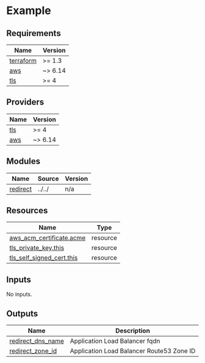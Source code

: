 # Example

<!-- BEGINNING OF PRE-COMMIT-TERRAFORM DOCS HOOK -->
## Requirements

| Name | Version |
|------|---------|
| <a name="requirement_terraform"></a> [terraform](#requirement\_terraform) | >= 1.3 |
| <a name="requirement_aws"></a> [aws](#requirement\_aws) | ~> 6.14 |
| <a name="requirement_tls"></a> [tls](#requirement\_tls) | >= 4 |

## Providers

| Name | Version |
|------|---------|
| <a name="provider_tls"></a> [tls](#provider\_tls) | >= 4 |
| <a name="provider_aws"></a> [aws](#provider\_aws) | ~> 6.14 |

## Modules

| Name | Source | Version |
|------|--------|---------|
| <a name="module_redirect"></a> [redirect](#module\_redirect) | ../../ | n/a |

## Resources

| Name | Type |
|------|------|
| [aws_acm_certificate.acme](https://registry.terraform.io/providers/hashicorp/aws/latest/docs/resources/acm_certificate) | resource |
| [tls_private_key.this](https://registry.terraform.io/providers/hashicorp/tls/latest/docs/resources/private_key) | resource |
| [tls_self_signed_cert.this](https://registry.terraform.io/providers/hashicorp/tls/latest/docs/resources/self_signed_cert) | resource |

## Inputs

No inputs.

## Outputs

| Name | Description |
|------|-------------|
| <a name="output_redirect_dns_name"></a> [redirect\_dns\_name](#output\_redirect\_dns\_name) | Application Load Balancer fqdn |
| <a name="output_redirect_zone_id"></a> [redirect\_zone\_id](#output\_redirect\_zone\_id) | Application Load Balancer Route53 Zone ID |

<!-- END OF PRE-COMMIT-TERRAFORM DOCS HOOK -->
